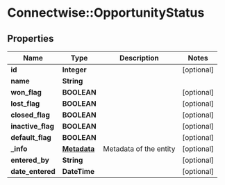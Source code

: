 # Connectwise::OpportunityStatus

## Properties
Name | Type | Description | Notes
------------ | ------------- | ------------- | -------------
**id** | **Integer** |  | [optional] 
**name** | **String** |  | 
**won_flag** | **BOOLEAN** |  | [optional] 
**lost_flag** | **BOOLEAN** |  | [optional] 
**closed_flag** | **BOOLEAN** |  | [optional] 
**inactive_flag** | **BOOLEAN** |  | [optional] 
**default_flag** | **BOOLEAN** |  | [optional] 
**_info** | [**Metadata**](Metadata.md) | Metadata of the entity | [optional] 
**entered_by** | **String** |  | [optional] 
**date_entered** | **DateTime** |  | [optional] 


